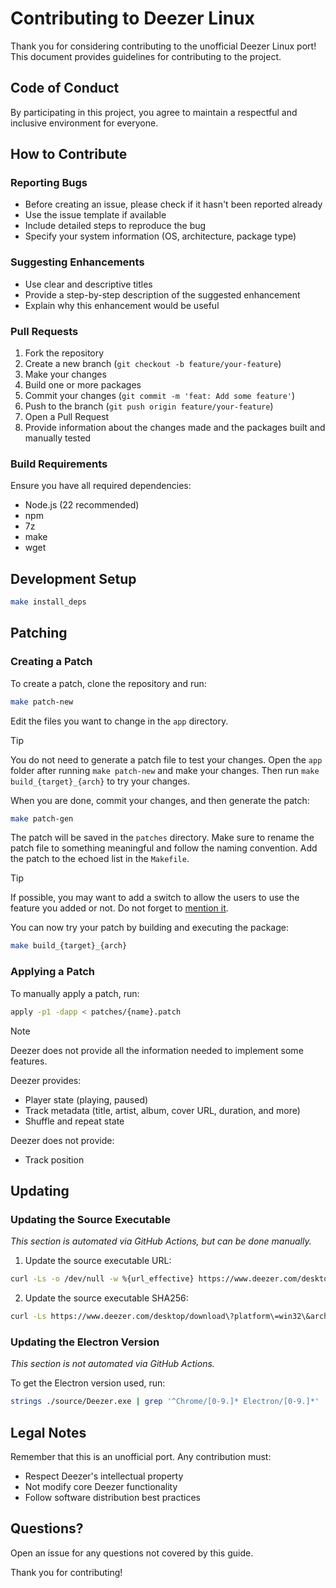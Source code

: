 # Contributing to Deezer Linux

Thank you for considering contributing to the unofficial Deezer Linux port! This document provides guidelines for contributing to the project.

## Code of Conduct

By participating in this project, you agree to maintain a respectful and inclusive environment for everyone.

## How to Contribute

### Reporting Bugs

- Before creating an issue, please check if it hasn't been reported already
- Use the issue template if available
- Include detailed steps to reproduce the bug
- Specify your system information (OS, architecture, package type)

### Suggesting Enhancements

- Use clear and descriptive titles
- Provide a step-by-step description of the suggested enhancement
- Explain why this enhancement would be useful

### Pull Requests

1. Fork the repository
2. Create a new branch (`git checkout -b feature/your-feature`)
3. Make your changes
4. Build one or more packages
5. Commit your changes (`git commit -m 'feat: Add some feature'`)
6. Push to the branch (`git push origin feature/your-feature`)
7. Open a Pull Request
8. Provide information about the changes made and the packages built and manually tested

### Build Requirements

Ensure you have all required dependencies:

- Node.js (22 recommended)
- npm
- 7z
- make
- wget

## Development Setup

```sh
make install_deps
```

## Patching

### Creating a Patch

To create a patch, clone the repository and run:

```sh
make patch-new
```

Edit the files you want to change in the `app` directory.

> [!TIP]
> You do not need to generate a patch file to test your changes. Open the `app` folder after running `make patch-new` and make your changes. Then run `make build_{target}_{arch}` to try your changes.

When you are done, commit your changes, and then generate the patch:

```sh
make patch-gen
```

The patch will be saved in the `patches` directory. Make sure to rename the patch file to something meaningful and follow the naming convention. Add the patch to the echoed list in the `Makefile`.

> [!TIP]
> If possible, you may want to add a switch to allow the users to use the feature you added or not. Do not forget to [mention it](./README.md#usage).

You can now try your patch by building and executing the package:

```sh
make build_{target}_{arch}
```

### Applying a Patch

To manually apply a patch, run:

```sh
apply -p1 -dapp < patches/{name}.patch
```

> [!NOTE]
> Deezer does not provide all the information needed to implement some features.
>
> Deezer provides:
>
> - Player state (playing, paused)
> - Track metadata (title, artist, album, cover URL, duration, and more)
> - Shuffle and repeat state
>
> Deezer does not provide:
>
> - Track position

## Updating

### Updating the Source Executable

_This section is automated via GitHub Actions, but can be done manually._

1. Update the source executable URL:

```sh
curl -Ls -o /dev/null -w %{url_effective} https://www.deezer.com/desktop/download\?platform\=win32\&architecture\=x86
```

2. Update the source executable SHA256:

```sh
curl -Ls https://www.deezer.com/desktop/download\?platform\=win32\&architecture\=x86 | sha256sum
```

### Updating the Electron Version

_This section is not automated via GitHub Actions._

To get the Electron version used, run:

```sh
strings ./source/Deezer.exe | grep '^Chrome/[0-9.]* Electron/[0-9.]*'
```

## Legal Notes

Remember that this is an unofficial port. Any contribution must:

- Respect Deezer's intellectual property
- Not modify core Deezer functionality
- Follow software distribution best practices

## Questions?

Open an issue for any questions not covered by this guide.

Thank you for contributing!
